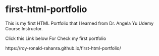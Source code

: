 # first-html-portfolio
This is my first HTML Portfolio that I learned from Dr. Angela Yu Udemy Course Instructor.
<p>Click this Link below For Check my first portfolio</p>
https://roy-ronald-rahanra.github.io/first-html-portfolio/
